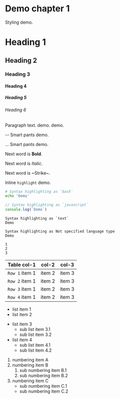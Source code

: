 Demo chapter 1
========================================

Styling demo.


Heading 1
========================================

Heading 2
----------------------------------------

### Heading 3

#### Heading 4

##### Heading 5

###### Heading 6

Paragraph text. demo. demo.

-- Smart pants demo.

... Smart pants demo.

Next word is **Bold**.

Next word is _Italic_.

Next word is ~Strike~.

Inline `highlight` demo.

```bash
# Syntax highlighting as `bash`
echo 'Demo'
```

```javascript
// Syntax highlighting as `javascript`
console.log(`Demo`)
```

```text
Syntax highlighting as `text`
Demo
```

```
Syntax highlighting as Not specified language type
Demo

1
2
3
```

| Table col-1    | col-2  | col-3  |
|----------------|--------|--------|
| `Row 1` item 1 | item 2 | item 3 |
| `Row 2` item 1 | item 2 | item 3 |
| `Row 3` item 1 | item 2 | item 3 |
| `Row 4` item 1 | item 2 | item 3 |

- list item 1
- list item 2

* list item 3
  * sub list item 3.1
  * sub list item 3.2
* list item 4
  * sub list item 4.1
  * sub list item 4.2

1. numbering item A
2. numbering item B
   1. sub numbering item B.1
   2. sub numbering item B.2
3. numbering item C
   * sub numbering item C.1
   * sub numbering item C.2

